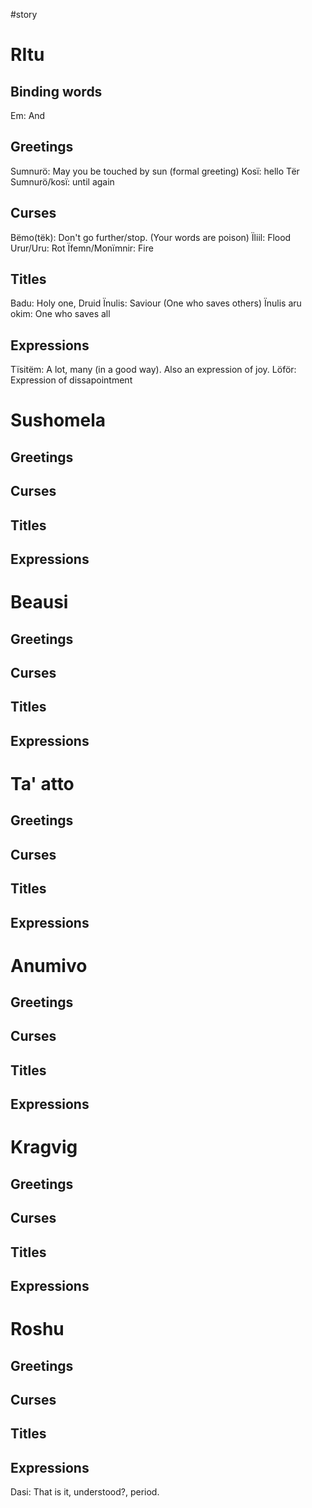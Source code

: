 #story 

# RItu
## Binding words
Em: And

## Greetings
Sumnurö: May you be touched by sun (formal greeting)
Kosï: hello
Tër Sumnurö/kosï: until again

## Curses
Bëmo(tëk): Don't go further/stop. (Your words are poison)
Ïliil: Flood
Urur/Uru: Rot
Ïfemn/Monïmnir: Fire

## Titles
Badu: Holy one, Druid
Ïnulis: Saviour (One who saves others)
Ïnulis aru okim: One who saves all

## Expressions
Tïsitëm: A lot, many (in a good way). Also an expression of joy.
Löför: Expression of dissapointment

# Sushomela
## Greetings 

## Curses

## Titles

## Expressions

# Beausi
## Greetings 

## Curses

## Titles

## Expressions

# Ta' atto
## Greetings 

## Curses

## Titles

## Expressions

# Anumivo
## Greetings 

## Curses

## Titles

## Expressions

# Kragvig
## Greetings 

## Curses

## Titles

## Expressions

# Roshu
## Greetings 

## Curses

## Titles

## Expressions
Dasi: That is it, understood?, period.

